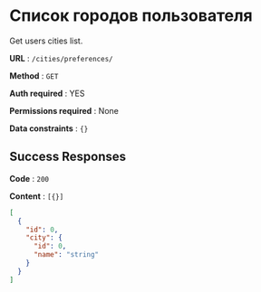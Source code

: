 # Список городов пользователя

Get users cities list.

**URL** : `/cities/preferences/`

**Method** : `GET`

**Auth required** : YES

**Permissions required** : None

**Data constraints** : `{}`

## Success Responses

**Code** : `200`

**Content** : `[{}]`

```json
[
  {
    "id": 0,
    "city": {
      "id": 0,
      "name": "string"
    }
  }
]
```